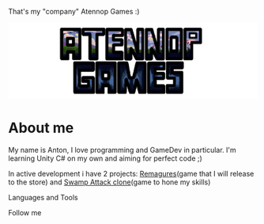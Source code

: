 That's my "company" Atennop Games :)

[![Header](https://github.com/Atennop1/Atennop1/blob/main/assets/logo.png)]()

# About me
My name is Anton, I love programming and GameDev in particular. I'm learning Unity C# on my own and aiming for perfect code ;)

In active development i have 2 projects: [Remagures](https://github.com/Atennop1/Remagures)(game that I will release to the store) and [Swamp Attack clone](https://github.com/Atennop1/Swamp-Attack)(game to hone my skills)

Languages and Tools

Follow me